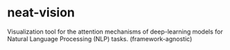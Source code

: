 # neat-vision
Visualization tool for the attention mechanisms of deep-learning models for Natural Language Processing (NLP) tasks. (framework-agnostic)
